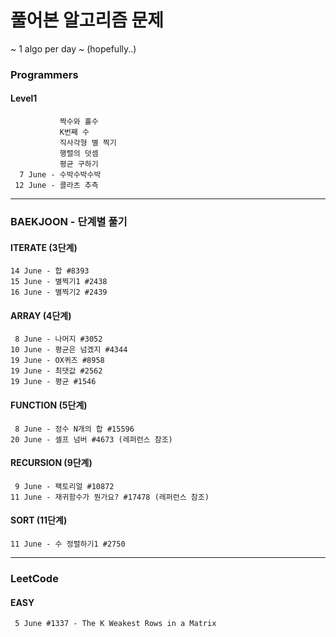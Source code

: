 # 풀어본 알고리즘 문제 
~ 1 algo per day ~ (hopefully..)
### Programmers 
#### Level1
               짝수와 홀수
               K번째 수 
               직사각형 별 찍기
               행렬의 덧셈 
               평균 구하기 
      7 June - 수박수박수박 
     12 June - 콜라츠 추측

----

### BAEKJOON - 단계별 풀기

#### ITERATE (3단계)
    14 June - 합 #8393
    15 June - 별찍기1 #2438
    16 June - 별찍기2 #2439

#### ARRAY (4단계)
     8 June - 나머지 #3052
    10 June - 평균은 넘겠지 #4344
    19 June - OX퀴즈 #8958
    19 June - 최댓값 #2562
    19 June - 평균 #1546

#### FUNCTION (5단계)
     8 June - 정수 N개의 합 #15596
    20 June - 셀프 넘버 #4673 (레퍼런스 참조) 
 
#### RECURSION (9단계)
     9 June - 팩토리얼 #10872
    11 June - 재귀함수가 뭔가요? #17478 (레퍼런스 참조)
#### SORT (11단계)
    11 June - 수 정렬하기1 #2750

----
### LeetCode 
#### EASY
     5 June #1337 - The K Weakest Rows in a Matrix